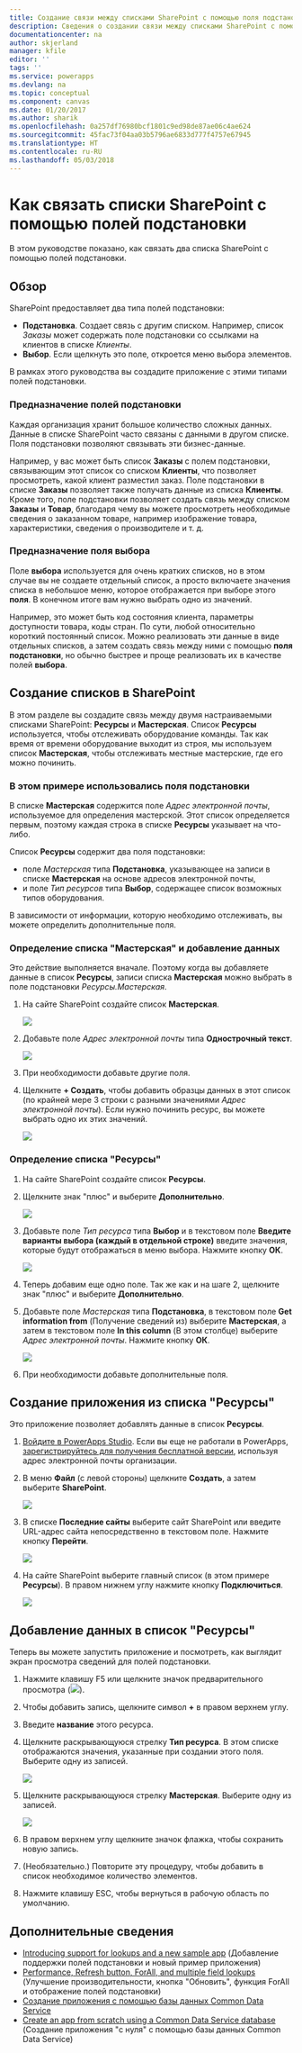 ```yaml
---
title: Создание связи между списками SharePoint с помощью поля подстановки | Документация Майкрософт
description: Сведения о создании связи между списками SharePoint с помощью поля подстановки.
documentationcenter: na
author: skjerland
manager: kfile
editor: ''
tags: ''
ms.service: powerapps
ms.devlang: na
ms.topic: conceptual
ms.component: canvas
ms.date: 01/20/2017
ms.author: sharik
ms.openlocfilehash: 0a257df76980bcf1801c9ed98de87ae06c4ae624
ms.sourcegitcommit: 45fac73f04aa03b5796ae6833d777f4757e67945
ms.translationtype: HT
ms.contentlocale: ru-RU
ms.lasthandoff: 05/03/2018
---
```

# <a name="how-to-link-sharepoint-lists-using-lookup-fields"></a>Как связать списки SharePoint с помощью полей подстановки
В этом руководстве показано, как связать два списка SharePoint с помощью полей подстановки.

## <a name="overview"></a>Обзор
SharePoint предоставляет два типа полей подстановки:

* **Подстановка**. Создает связь с другим списком. Например, список *Заказы* может содержать поле подстановки со ссылками на клиентов в списке *Клиенты*.
* **Выбор**. Если щелкнуть это поле, откроется меню выбора элементов.

В рамках этого руководства вы создадите приложение с этими типами полей подстановки.

### <a name="what-do-you-use-lookup-fields-for"></a>Предназначение полей подстановки
Каждая организация хранит большое количество сложных данных. Данные в списке SharePoint часто связаны с данными в другом списке. Поля подстановки позволяют связывать эти бизнес-данные.

Например, у вас может быть список **Заказы** с полем подстановки, связывающим этот список со списком **Клиенты**, что позволяет просмотреть, какой клиент разместил заказ. Поле подстановки в списке **Заказы** позволяет также получать данные из списка **Клиенты**. Кроме того, поле подстановки позволяет создать связь между списком **Заказы** и **Товар**, благодаря чему вы можете просмотреть необходимые сведения о заказанном товаре, например изображение товара, характеристики, сведения о производителе и т. д.

### <a name="what-are-choice-fields-used-for"></a>Предназначение поля выбора
Поле **выбора** используется для очень кратких списков, но в этом случае вы не создаете отдельный список, а просто включаете значения списка в небольшое меню, которое отображается при выборе этого **поля**. В конечном итоге вам нужно выбрать одно из значений.

Например, это может быть код состояния клиента, параметры доступности товара, коды стран. По сути, любой относительно короткий постоянный список. Можно реализовать эти данные в виде отдельных списков, а затем создать связь между ними с помощью **поля подстановки**, но обычно быстрее и проще реализовать их в качестве полей **выбора**.

## <a name="create-the-lists-in-sharepoint"></a>Создание списков в SharePoint
В этом разделе вы создадите связь между двумя настраиваемыми списками SharePoint: **Ресурсы** и **Мастерская**. Список **Ресурсы** используется, чтобы отслеживать оборудование команды. Так как время от времени оборудование выходит из строя, мы используем список **Мастерская**, чтобы отслеживать местные мастерские, где его можно починить.

### <a name="the-lookup-fields-used-in-this-example"></a>В этом примере использовались поля подстановки
В списке **Мастерская** содержится поле *Адрес электронной почты*, используемое для определения мастерской. Этот список определяется первым, поэтому каждая строка в списке **Ресурсы** указывает на что-либо.

Список **Ресурсы** содержит два поля подстановки:

* поле *Мастерская* типа **Подстановка**, указывающее на записи в списке **Мастерская** на основе адресов электронной почты,
* и поле *Тип ресурсов* типа **Выбор**, содержащее список возможных типов оборудования.

В зависимости от информации, которую необходимо отслеживать, вы можете определить дополнительные поля.

### <a name="define-the-repairshop-list-and-add-data"></a>Определение списка "Мастерская" и добавление данных
Это действие выполняется вначале. Поэтому когда вы добавляете данные в список **Ресурсы**, записи списка **Мастерская** можно выбрать в поле подстановки *Ресурсы.Мастерская*.

1. На сайте SharePoint создайте список **Мастерская**.

    ![](./media/sharepoint-lookup-fields/new-list.png)

2. Добавьте поле *Адрес электронной почты* типа **Однострочный текст**.

    ![](./media/sharepoint-lookup-fields/add-email-field.png)

3. При необходимости добавьте другие поля.

4. Щелкните **+ Создать**, чтобы добавить образцы данных в этот список (по крайней мере 3 строки с разными значениями *Адрес электронной почты*). Если нужно починить ресурс, вы можете выбрать одно их этих значений.

    ![](./media/sharepoint-lookup-fields/add-repair-shops.png)

### <a name="define-the-assets-list"></a>Определение списка "Ресурсы"
1. На сайте SharePoint создайте список **Ресурсы**.

2. Щелкните знак "плюс" и выберите **Дополнительно**.

    ![](./media/sharepoint-lookup-fields/choose-more-type.png)

3. Добавьте поле *Тип ресурса* типа **Выбор** и в текстовом поле **Введите варианты выбора (каждый в отдельной строке)** введите значения, которые будут отображаться в меню выбора. Нажмите кнопку **ОК**.

    ![](./media/sharepoint-lookup-fields/define-choice-column.png)

4. Теперь добавим еще одно поле. Так же как и на шаге 2, щелкните знак "плюс" и выберите **Дополнительно**.

5. Добавьте поле *Мастерская* типа **Подстановка**, в текстовом поле **Get information from** (Получение сведений из) выберите **Мастерская**, а затем в текстовом поле **In this column** (В этом столбце) выберите *Адрес электронной почты*. Нажмите кнопку **ОК**.

    ![](./media/sharepoint-lookup-fields/setup-lookup-column.png)

6. При необходимости добавьте дополнительные поля.

## <a name="create-an-app-from-the-assets-list"></a>Создание приложения из списка "Ресурсы"
Это приложение позволяет добавлять данные в список **Ресурсы**.

1. [Войдите в PowerApps Studio](http://web.powerapps.com). Если вы еще не работали в PowerApps, [зарегистрируйтесь для получения бесплатной версии](https://powerapps.microsoft.com), используя адрес электронной почты организации.

2. В меню **Файл** (с левой стороны) щелкните **Создать**, а затем выберите **SharePoint**.

    ![](./media/sharepoint-lookup-fields/create-app.png)

1. В списке **Последние сайты** выберите сайт SharePoint или введите URL-адрес сайта непосредственно в текстовом поле. Нажмите кнопку **Перейти**.

    ![](./media/sharepoint-lookup-fields/choose-sharepoint-site.png)

1. На сайте SharePoint выберите главный список (в этом примере **Ресурсы**). В правом нижнем углу нажмите кнопку **Подключиться**.

    ![](./media/sharepoint-lookup-fields/choose-main-list.png)


## <a name="add-data-to-the-assets-list"></a>Добавление данных в список "Ресурсы"
Теперь вы можете запустить приложение и посмотреть, как выглядит экран просмотра сведений для полей подстановки.

1. Нажмите клавишу F5 или щелкните значок предварительного просмотра (![](./media/sharepoint-lookup-fields/preview.png)).

2. Чтобы добавить запись, щелкните символ **+** в правом верхнем углу.

3. Введите **название** этого ресурса.

4. Щелкните раскрывающуюся стрелку **Тип ресурса**. В этом списке отображаются значения, указанные при создании этого поля. Выберите одну из записей.

    ![](./media/sharepoint-lookup-fields/fill-asset-type-3.png)

5. Щелкните раскрывающуюся стрелку **Мастерская**. Выберите одну из записей.

    ![](./media/sharepoint-lookup-fields/fill-repair-shop-3.png)

6. В правом верхнем углу щелкните значок флажка, чтобы сохранить новую запись.

7. (Необязательно.) Повторите эту процедуру, чтобы добавить в список необходимое количество элементов.

8. Нажмите клавишу ESC, чтобы вернуться в рабочую область по умолчанию.

## <a name="for-more-information"></a>Дополнительные сведения
* [Introducing support for lookups and a new sample app](https://powerapps.microsoft.com/blog/support-for-lookups/) (Добавление поддержки полей подстановки и новый пример приложения)
* [Performance, Refresh button, ForAll, and multiple field lookups](https://powerapps.microsoft.com/blog/performance-refresh-forall-multiple-field-lookups-531/) (Улучшение производительности, кнопка "Обновить", функция ForAll и отображение полей подстановки)
* [Создание приложения с помощью базы данных Common Data Service](data-platform-create-app.md)
* [Create an app from scratch using a Common Data Service database](data-platform-create-app-scratch.md) (Создание приложения "с нуля" с помощью базы данных Common Data Service)
